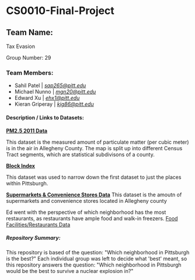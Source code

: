 # CS0010-Final-Project
## Team Name: 
Tax Evasion

Group Number: 29
### Team Members:
- Sahil Patel | *sap265@pitt.edu*
- Michael Nunno | *mgn20@pitt.edu*
- Edward Xu | *ehx1@pitt.edu*
- Kieran Griperay | *kjg86@pitt.edu*
#### Description / Links to Datasets:
[**PM2.5 2011 Data**](https://data.wprdc.org/dataset/particulate-matter-2-5/resource/d281efe0-62d9-4c2b-b41f-bb99fcbec705?inner_span=True)

This dataset is the measured amount of particulate matter (per cubic meter) is in the air in Allegheny County. The map is split up into different Census Tract segments, which are statistical subdivisons of a county.

[**Block Index**](https://data.wprdc.org/dataset/2020-census-redistricting-data-extracts/resource/6b09ea3e-7d34-4665-ad0b-798a0efadc29)

This dataset was used to narrow down the first dataset to just the places within Pittsburgh.

[**Supermarkets & Convenience Stores Data**](https://data.wprdc.org/dataset/allegheny-county-supermarkets-convenience-stores)
This dataset is the amoutn of supermarkets and convenience stores located in Allegheny county

Ed went with the perspective of which neighborhood has the most restaurants, as restaurants have ample food and walk-in freezers.
[Food Facilities/Restaurants Data](https://data.wprdc.org/dataset/allegheny-county-restaurant-food-facility-inspection-violations/resource/112a3821-334d-4f3f-ab40-4de1220b1a0a?view_id=758d9bb5-73cc-4d81-bc94-09547ee704cd)


##### Repository Summary:
This repository is based of the question: "Which neighborhood in Pittsburgh is the best?" Each individual group was left to decide what 'best' meant, so this repository answers the question: "Which neighborhood in Pittsburgh would be the best to survive a nuclear explosion in?" 



